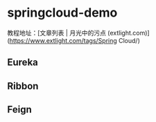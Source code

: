 # springcloud-demo

教程地址：[文章列表 | 月光中的污点 (extlight.com)](https://www.extlight.com/tags/Spring Cloud/)

## Eureka

## Ribbon

## Feign
